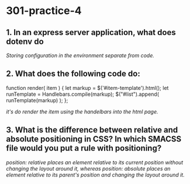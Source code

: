 # 301-practice-4

## 1. In an express server application, what does dotenv do

*Storing configuration in the environment separate from code.*


## 2. What does the following code do:

function render( item ) {
  let markup = $('#item-template').html();
  let runTemplate = Handlebars.compile(markup);
  $("#list").append( runTemplate(markup) );
};

*it's do render the item using the handelbars into the html page.*


## 3. What is the difference between relative and absolute positioning in CSS? In which SMACSS file would you put a rule with positioning?

*position: relative places an element relative to its current position without changing the layout around it, whereas position: absolute places an element relative to its parent's position and changing the layout around it.*